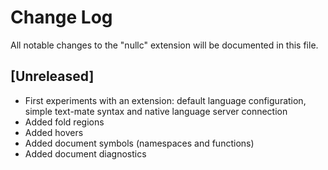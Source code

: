 # Change Log
All notable changes to the "nullc" extension will be documented in this file.

## [Unreleased]
- First experiments with an extension: default language configuration, simple text-mate syntax and native language server connection
- Added fold regions
- Added hovers
- Added document symbols (namespaces and functions)
- Added document diagnostics
